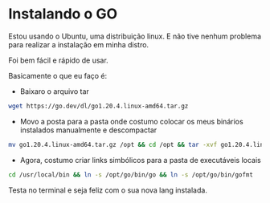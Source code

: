 # Instalando o GO

Estou usando o Ubuntu, uma distribuição linux. E não tive nenhum problema para realizar a instalação
em minha distro.

Foi bem fácil e rápido de usar. 

Basicamente o que eu faço é: 

- Baixaro o arquivo tar
``` bash
wget https://go.dev/dl/go1.20.4.linux-amd64.tar.gz
```

- Movo a posta para a pasta onde costumo colocar os meus binários instalados manualmente e descompactar

```bash
mv go1.20.4.linux-amd64.tar.gz /opt && cd /opt && tar -xvf go1.20.4.linux-amd64.tar.gz go
```

- Agora, costumo criar links simbólicos para a pasta de executáveis locais
```bash
cd /usr/local/bin && ln -s /opt/go/bin/go && ln -s /opt/go/bin/gofmt
```

Testa no terminal e seja feliz com o sua nova lang instalada.

